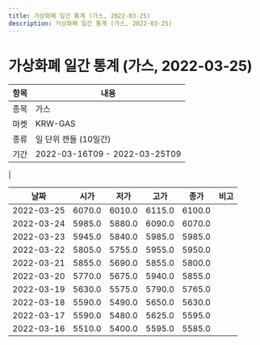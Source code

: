 ```yaml
---
title: 가상화폐 일간 통계 (가스, 2022-03-25)
description: 가상화폐 일간 통계 (가스, 2022-03-25)
---
```


가상화폐 일간 통계 (가스, 2022-03-25)
===

|항목|내용|
|--|--|
|종목|가스|
|마켓|KRW-GAS|
|종류|일 단위 캔들 (10일간)|
|기간|2022-03-16T09 - 2022-03-25T09
|

|날짜|시가|저가|고가|종가|비고|
|--|--|--|--|--|--|
|2022-03-25|6070.0|6010.0|6115.0|6100.0|    |
|2022-03-24|5985.0|5880.0|6090.0|6070.0|    |
|2022-03-23|5945.0|5840.0|5985.0|5985.0|    |
|2022-03-22|5805.0|5755.0|5955.0|5950.0|    |
|2022-03-21|5855.0|5690.0|5855.0|5800.0|    |
|2022-03-20|5770.0|5675.0|5940.0|5855.0|    |
|2022-03-19|5630.0|5575.0|5790.0|5765.0|    |
|2022-03-18|5590.0|5490.0|5650.0|5630.0|    |
|2022-03-17|5590.0|5480.0|5625.0|5595.0|    |
|2022-03-16|5510.0|5400.0|5595.0|5585.0|    |
